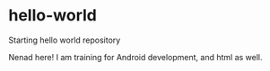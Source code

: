 # hello-world
Starting hello world repository

Nenad here! I am training for Android development, and html as well.
